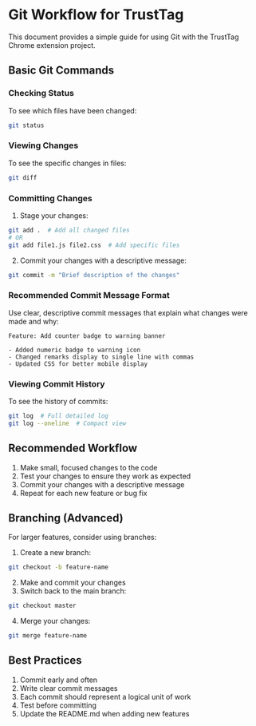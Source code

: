 # Git Workflow for TrustTag

This document provides a simple guide for using Git with the TrustTag Chrome extension project.

## Basic Git Commands

### Checking Status

To see which files have been changed:

```bash
git status
```

### Viewing Changes

To see the specific changes in files:

```bash
git diff
```

### Committing Changes

1. Stage your changes:

```bash
git add .  # Add all changed files
# OR
git add file1.js file2.css  # Add specific files
```

2. Commit your changes with a descriptive message:

```bash
git commit -m "Brief description of the changes"
```

### Recommended Commit Message Format

Use clear, descriptive commit messages that explain what changes were made and why:

```
Feature: Add counter badge to warning banner

- Added numeric badge to warning icon
- Changed remarks display to single line with commas
- Updated CSS for better mobile display
```

### Viewing Commit History

To see the history of commits:

```bash
git log  # Full detailed log
git log --oneline  # Compact view
```

## Recommended Workflow

1. Make small, focused changes to the code
2. Test your changes to ensure they work as expected
3. Commit your changes with a descriptive message
4. Repeat for each new feature or bug fix

## Branching (Advanced)

For larger features, consider using branches:

1. Create a new branch:

```bash
git checkout -b feature-name
```

2. Make and commit your changes
3. Switch back to the main branch:

```bash
git checkout master
```

4. Merge your changes:

```bash
git merge feature-name
```

## Best Practices

1. Commit early and often
2. Write clear commit messages
3. Each commit should represent a logical unit of work
4. Test before committing
5. Update the README.md when adding new features

